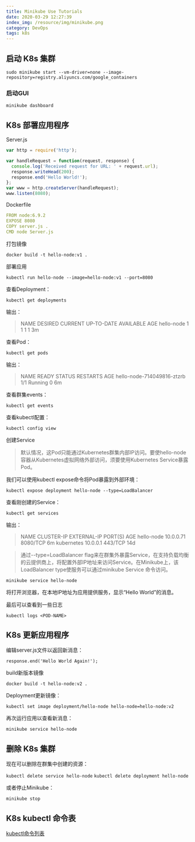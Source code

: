 ```yaml
---
title: Minikube Use Tutorials
date: 2020-03-29 12:27:39
index_img: /resource/img/minikube.png
category: DevOps
tags: k8s
---
```


## 启动 K8s 集群

`sudo minikube start --vm-driver=none --image-repository=registry.aliyuncs.com/google_containers`

### 启动GUI

`minikube dashboard`

## K8s 部署应用程序

Server.js
```javascript
var http = require('http');

var handleRequest = function(request, response) {
  console.log('Received request for URL: ' + request.url);
  response.writeHead(200);
  response.end('Hello World!');
};
var www = http.createServer(handleRequest);
www.listen(8080);
```
Dockerfile
````yaml
FROM node:6.9.2
EXPOSE 8080
COPY server.js .
CMD node Server.js
````

打包镜像

`docker build -t hello-node:v1 .`

部署应用

`kubectl run hello-node --image=hello-node:v1 --port=8080`

查看Deployment：

`kubectl get deployments`

输出：

>NAME        DESIRED   CURRENT   UP-TO-DATE   AVAILABLE   AGE
hello-node   1         1         1            1           3m

查看Pod：

`kubectl get pods`

输出：

>NAME                        READY     STATUS    RESTARTS   AGE
hello-node-714049816-ztzrb   1/1       Running   0          6m

查看群集events：

`kubectl get events`

查看kubectl配置：

`kubectl config view`

创建Service

>默认情况，这Pod只能通过Kubernetes群集内部IP访问。要使hello-node容器从Kubernetes虚拟网络外部访问，须要使用Kubernetes Service暴露Pod。

我们可以使用kubectl expose命令将Pod暴露到外部环境：

`kubectl expose deployment hello-node --type=LoadBalancer`

查看刚创建的Service：

`kubectl get services`

输出：

>NAME        CLUSTER-IP   EXTERNAL-IP   PORT(S)    AGE
hello-node   10.0.0.71    <pending>     8080/TCP   6m
kubernetes   10.0.0.1     <none>        443/TCP    14d

>通过--type=LoadBalancer flag来在群集外暴露Service，在支持负载均衡的云提供商上，将配置外部IP地址来访问Service。在Minikube上，该LoadBalancer type使服务可以通过minikube Service 命令访问。

`minikube service hello-node`

将打开浏览器，在本地IP地址为应用提供服务，显示“Hello World”的消息。

最后可以查看到一些日志

`kubectl logs <POD-NAME>`

## K8s 更新应用程序

编辑server.js文件以返回新消息：

`response.end('Hello World Again!');`

build新版本镜像

`docker build -t hello-node:v2 .`

Deployment更新镜像：

`kubectl set image deployment/hello-node hello-node=hello-node:v2`

再次运行应用以查看新消息：

`minikube service hello-node`

## 删除 K8s 集群

现在可以删除在群集中创建的资源：

`kubectl delete service hello-node`
`kubectl delete deployment hello-node`

或者停止Minikube：

`minikube stop`

## K8s kubectl 命令表

[kubectl命令列表](http://docs.kubernetes.org.cn/683.html)
